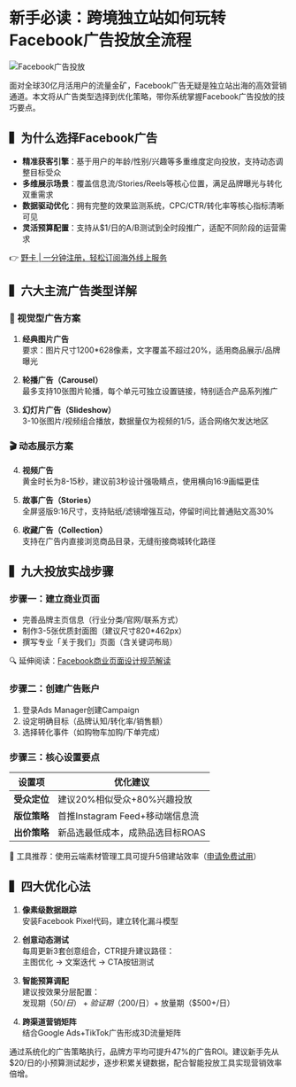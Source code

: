 # 新手必读：跨境独立站如何玩转Facebook广告投放全流程

![Facebook广告投放](https://bbtdd.com/wp-content/uploads/img/33853792845.webp)

面对全球30亿月活用户的流量金矿，Facebook广告无疑是独立站出海的高效营销通道。本文将从广告类型选择到优化策略，带你系统掌握Facebook广告投放的技巧要点。

## ▍为什么选择Facebook广告
- **精准获客引擎**：基于用户的年龄/性别/兴趣等多重维度定向投放，支持动态调整目标受众
- **多维展示场景**：覆盖信息流/Stories/Reels等核心位置，满足品牌曝光与转化双重需求
- **数据驱动优化**：拥有完整的效果监测系统，CPC/CTR/转化率等核心指标清晰可见
- **灵活预算配置**：支持从$1/日的A/B测试到全时段推广，适配不同阶段的运营需求

👉 [野卡 | 一分钟注册，轻松订阅海外线上服务](https://bbtdd.com/yeka)

## ▍六大主流广告类型详解
### 🌄 视觉型广告方案
1. **经典图片广告**  
要求：图片尺寸1200*628像素，文字覆盖不超过20%，适用商品展示/品牌曝光

2. **轮播广告（Carousel）**  
最多支持10张图片轮播，每个单元可独立设置链接，特别适合产品系列推广

3. **幻灯片广告（Slideshow）**  
3-10张图片/视频组合播放，数据量仅为视频的1/5，适合网络欠发达地区

### 🎬 动态展示方案
4. **视频广告**  
黄金时长为8-15秒，建议前3秒设计强吸睛点，使用横向16:9画幅更佳

5. **故事广告（Stories）**  
全屏竖版9:16尺寸，支持贴纸/滤镜增强互动，停留时间比普通贴文高30%

6. **收藏广告（Collection）**  
支持在广告内直接浏览商品目录，无缝衔接商城转化路径

## ▍九大投放实战步骤

### 步骤一：建立商业页面
- 完善品牌主页信息（行业分类/官网/联系方式）
- 制作3-5张优质封面图（建议尺寸820*462px）
- 撰写专业「关于我们」页面（含关键词布局）

🔍 延伸阅读：[Facebook商业页面设计规范解读](https://bbtdd.com/yeka)

### 步骤二：创建广告账户
1. 登录Ads Manager创建Campaign
2. 设定明确目标（品牌认知/转化率/销售额）
3. 选择转化事件（如购物车加购/下单完成）

### 步骤三：核心设置要点
| 设置项        | 优化建议                      |
|---------------|-----------------------------|
| **受众定位**   | 建议20%相似受众+80%兴趣投放  |
| **版位策略**   | 首推Instagram Feed+移动端信息流 |
| **出价策略**   | 新品选最低成本，成熟品选目标ROAS |

🚀 工具推荐：使用云端素材管理工具可提升5倍建站效率（[申请免费试用](https://bbtdd.com/yeka)）

## ▍四大优化心法
1. **像素级数据跟踪**  
安装Facebook Pixel代码，建立转化漏斗模型

2. **创意动态测试**  
每周更新3套创意组合，CTR提升建议路径：  
主图优化 → 文案迭代 → CTA按钮测试

3. **智能预算调配**  
建议按效果分层配置：  
发现期（$50/日）+ 验证期（$200/日）+ 放量期（$500+/日）

4. **跨渠道营销矩阵**  
结合Google Ads+TikTok广告形成3D流量矩阵

通过系统化的广告策略执行，品牌方平均可提升47%的广告ROI。建议新手先从$20/日的小预算测试起步，逐步积累关键数据，配合智能投放工具实现营销效率倍增。